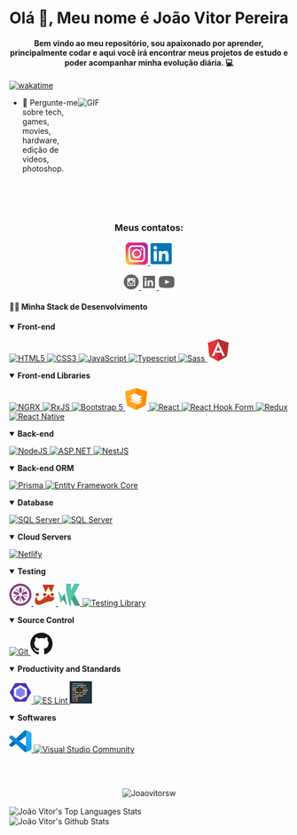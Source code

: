 <h1 align="center">Olá 👋, Meu nome é João Vitor Pereira</h1>
<h4 align="center">Bem vindo ao meu repositório, sou apaixonado por aprender, principalmente codar  e aqui você irá encontrar meus projetos de estudo e poder acompanhar minha evolução diária. 💻</h4>

[![wakatime](https://wakatime.com/badge/user/0026fafc-8101-464e-9579-f4192b0e0b6a.svg)](https://wakatime.com/@0026fafc-8101-464e-9579-f4192b0e0b6a)

<img align="right" alt="GIF" src="https://github.com/abhisheknaiidu/abhisheknaiidu/blob/master/code.gif?raw=true" width="380" height="200" />

- 💬 Pergunte-me sobre tech, games, movies, hardware, edição de videos, photoshop.

</br>
</br>
</br>
<h3 align="center">Meus contatos:</h3>

<p align="center">

<a title="Instagram" href="https://www.instagram.com/joaovitorssw/">
    <img alt="Instagram Logo" src="https://raw.githubusercontent.com/gleisonkz/gleisonkz/master/images/social-medias/instagram.png" width="40" height="40">
</a>

<a title="Linkedin" href="https://www.linkedin.com/in/joao-vitor-pereira-dos-santos/">
    <img alt="Linkedin Logo" src="https://raw.githubusercontent.com/gleisonkz/gleisonkz/master/images/social-medias/linkedin.svg" width="40" height="40">
</a>

</p>

<p align="center">

<a title="Instagram" href="https://www.instagram.com/joaovitorssw/">
       <svg xmlns="http://www.w3.org/2000/svg" xmlns:xlink="http://www.w3.org/1999/xlink" aria-hidden="true" focusable="false" width="2em" height=2em" style="-ms-transform: rotate(360deg); -webkit-transform: rotate(360deg); transform: rotate(360deg);" preserveAspectRatio="xMidYMid meet" viewBox="0 0 20 20"><path d="M13 10a3 3 0 1 1-6 0c0-.171.018-.338.049-.5H6v3.997c0 .278.225.503.503.503h6.995a.503.503 0 0 0 .502-.503V9.5h-1.049c.031.162.049.329.049.5zm-3 2a2 2 0 1 0-.001-4.001A2 2 0 0 0 10 12zm2.4-4.1h1.199a.301.301 0 0 0 .301-.3V6.401a.301.301 0 0 0-.301-.301H12.4a.301.301 0 0 0-.301.301V7.6c.001.165.136.3.301.3zM10 .4A9.6 9.6 0 0 0 .4 10a9.6 9.6 0 0 0 9.6 9.6a9.6 9.6 0 0 0 9.6-9.6A9.6 9.6 0 0 0 10 .4zm5 13.489C15 14.5 14.5 15 13.889 15H6.111C5.5 15 5 14.5 5 13.889V6.111C5 5.5 5.5 5 6.111 5h7.778C14.5 5 15 5.5 15 6.111v7.778z" fill="#626262"/></svg>
</a>

<a title="Linkedin" href="https://www.linkedin.com/in/jo%C3%A3o-vitor-pereira-dos-santos-10796b169//">
<svg xmlns="http://www.w3.org/2000/svg" xmlns:xlink="http://www.w3.org/1999/xlink" aria-hidden="true" focusable="false" width="2em" height="2em" style="-ms-transform: rotate(360deg); -webkit-transform: rotate(360deg); transform: rotate(360deg);" preserveAspectRatio="xMidYMid meet" viewBox="0 0 1024 1024"><path d="M880 112H144c-17.7 0-32 14.3-32 32v736c0 17.7 14.3 32 32 32h736c17.7 0 32-14.3 32-32V144c0-17.7-14.3-32-32-32zM349.3 793.7H230.6V411.9h118.7v381.8zm-59.3-434a68.8 68.8 0 1 1 68.8-68.8c-.1 38-30.9 68.8-68.8 68.8zm503.7 434H675.1V608c0-44.3-.8-101.2-61.7-101.2c-61.7 0-71.2 48.2-71.2 98v188.9H423.7V411.9h113.8v52.2h1.6c15.8-30 54.5-61.7 112.3-61.7c120.2 0 142.3 79.1 142.3 181.9v209.4z" fill="#626262"/></svg>
</a>

<a title="Youtube" href="https://www.youtube.com/channel/UCeg6D0CiQ8Itl0SMWE9ZjXw">
<svg xmlns="http://www.w3.org/2000/svg" xmlns:xlink="http://www.w3.org/1999/xlink" aria-hidden="true" focusable="false" width="2em" height="2em" style="-ms-transform: rotate(360deg); -webkit-transform: rotate(360deg); transform: rotate(360deg);" preserveAspectRatio="xMidYMid meet" viewBox="0 0 20 20"><path d="M10 2.3C.172 2.3 0 3.174 0 10s.172 7.7 10 7.7s10-.874 10-7.7s-.172-7.7-10-7.7zm3.205 8.034l-4.49 2.096c-.393.182-.715-.022-.715-.456V8.026c0-.433.322-.638.715-.456l4.49 2.096c.393.184.393.484 0 .668z" fill="#626262"/></svg>
</a>
</p>

#### :man_technologist: Minha Stack de Desenvolvimento

<details open style="margin-bottom:10px">
<summary style="margin-bottom:10px" ><strong>Front-end</strong></summary>
<p>

<a href="https://www.w3schools.com/html/" target="_blank" >
    <img src="https://icongr.am/devicon/html5-original.svg?size=148&color=currentColor" 
    alt="HTML5" title="HTML5" width="40" height="40"/>
</a>
<a href="https://www.w3schools.com/css/default.asp" target="_blank" >
    <img src="https://icongr.am/devicon/css3-original.svg?size=148&color=currentColor" 
    alt="CSS3" title="CSS3" width="40" height="40"/>
</a>
<a href="https://developer.mozilla.org/en-US/docs/Web/JavaScript" target="_blank" >
    <img src="https://icongr.am/devicon/javascript-original.svg?size=148&color=currentColor" alt="JavaScript" title="JavaScript" width="40" height="40"/>
</a>
<a href="https://www.typescriptlang.org/" target="_blank" >
    <img src="https://icongr.am/devicon/typescript-original.svg?size=148&color=currentColor" alt="Typescript" title="TypeScript" width="40" height="40"/>
</a>

<a href="https://sass-lang.com/documentation" target="_blank" >
    <img src="https://icongr.am/devicon/sass-original.svg?size=148&color=currentColor" 
    alt="Sass" title="Sass" width="40" height="40"/>
</a>
<a href="https://angular.io/docs" target="_blank" >
    <img src="https://raw.githubusercontent.com/gleisonkz/gleisonkz/master/images/angular.svg" alt="Angular" title="Angular" width="40" height="40"/>
</a>

</p>
</details>
<details open style="margin-bottom:10px">
<summary style="margin-bottom:10px" ><strong>Front-end Libraries</strong></summary>
<p>
<a href="https://ngrx.io/" target="_blank" >
    <img src="https://rxjs.dev/generated/images/marketing/home/Rx_Logo-512-512.png" alt="NGRX" title="NGRX " width="40" height="40"/>
</a>
<a href="https://ngrx.io/" target="_blank" >
    <img src="https://ngrx.io/assets/images/badge.svg" alt="RxJS
" title="RxJS
 " width="40" height="40"/>
</a>
<a href="https://getbootstrap.com/docs/5.0/getting-started/introduction/" target="_blank" >
    <img src="https://www.drupal.org/files/styles/grid-3-2x/public/project-images/bootstrap5.jpeg?itok=wkBtyvSM" alt="Bootstrap 5 " title="Bootstrap 5 " width="40" height="40"/>
</a>
<a href="https://material.angular.io/" target="_blank" >
    <img src="https://raw.githubusercontent.com/gleisonkz/gleisonkz/master/images/angular-material.png" alt="Angular Material" title="Angular Material" width="40" height="40"/>
</a>
<a href="https://react.dev/" target="_blank" >
    <img src="https://a.storyblok.com/f/42126/e70dfd382f/react-native-logo.png/m/1200x0/filters:quality(70)/" alt="React" title="React" width="60" height="40"/>
</a>
<a href="https://react-hook-form.com/" target="_blank" >
    <img src="https://avatars.githubusercontent.com/u/53986236?s=200&v=4" alt="React Hook Form" title="React Hook Form" width="40" height="40"/>
</a>
<a href="https://redux.js.org/" target="_blank" >
    <img src="https://raw.githubusercontent.com/reduxjs/redux/master/logo/logo.png" alt="Redux" title="Redux" width="30" height="40"/>
</a>

<a href="https://reactnative.dev/" target="_blank" >
    <img src="https://developers.pendo.io/wp-content/uploads/2020/11/react-native.png" alt="React Native" title="React Native" width="120" height="40"/>
</a>

</p>
</details>
<details open style="margin-bottom:10px">
<summary style="margin-bottom:10px" ><strong>Back-end</strong></summary>
<p>
<a href="https://nodejs.org/en" target="_blank" >
    <img src="https://logospng.org/download/node-js/logo-node-js-1024.png" alt="NodeJS" title="NodeJS" width="40" height="40"/>
</a>
<a href="https://learn.microsoft.com/en-us/aspnet/core" target="_blank">
    <img src="https://upload.wikimedia.org/wikipedia/commons/thumb/e/ee/.NET_Core_Logo.svg/1200px-.NET_Core_Logo.svg.png" alt="ASP.NET" title="ASP.NET" width="40" height="40"/>
</a>
<a href="https://nestjs.com/" target="_blank">
    <img src="https://docs.nestjs.com/assets/logo-small.svg" alt="NestJS" title="NestJS" width="40" height="40"/>
</a>

</p>
</details>
<details open style="margin-bottom:10px">
<summary style="margin-bottom:10px" ><strong>Back-end ORM</strong></summary>
<p>
<a href="https://www.prisma.io/" target="_blank" >
    <img src="https://prismalens.vercel.app/header/logo-dark.svg" alt="Prisma" title="Prisma" width="40" height="40"/>
</a>
<a href="https://learn.microsoft.com/en-us/ef/" target="_blank">
    <img src="https://encrypted-tbn0.gstatic.com/images?q=tbn:ANd9GcSFXEQU3JzHDgAlna7ELeMSeblYHGYY0eJlbEtu1yGvnHR8jri4A84nd2oua_UuBxDBebM&usqp=CAU" alt="Entity Framework Core
" title="Entity Framework Core
" width="40" height="40"/>
</a>

</p>
</details>
<details open style="margin-bottom:10px">
<summary style="margin-bottom:10px" ><strong>Database</strong></summary>
<p>
<a href="https://www.microsoft.com/en-us/sql-server" target="_blank" >
    <img src="https://storage.subs.noventiq.com/public/images/market_setting/logotype/39422/SQL1.png" alt="SQL Server" title="SQL Server" width="40" height="40"/>
</a>
<a href="httpshttps://www.oracle.com/database/" target="_blank" >
    <img src="https://seeklogo.com/images/O/oracle-database-logo-780BE0C820-seeklogo.com.png" alt="SQL Server" title="Oracle Database" width="60" height="40"/>
</a>

</p>
</details>

<details open style="margin-bottom:10px">
<summary style="margin-bottom:10px" ><strong>Cloud Servers</strong></summary>
<p>

<a href="https://app.netlify.com/" target="_blank" >
    <img src="https://www.vectorlogo.zone/logos/netlify/netlify-icon.svg" 
    alt="Netlify" title="Netlify" width="40" height="40"/>
</a>

</p>
</details>

<details open style="margin-bottom:10px">
<summary style="margin-bottom:10px" ><strong>Testing</strong></summary>

<p>

<a href="https://jasmine.github.io/" target="_blank" >
    <img  alt="Jasmine" title="Jasmine" width="40" height="40" src="https://raw.githubusercontent.com/gleisonkz/gleisonkz/master/images/jasmine-logo.svg" />
</a>

<a href="https://jestjs.io/docs/en/getting-started" target="_blank" >
    <img  alt="Jest" title="Jest" width="40" height="40" src="https://raw.githubusercontent.com/gleisonkz/gleisonkz/master/images/jest-seeklogo.com.svg" />
</a>

<a href="https://karma-runner.github.io/latest/index.html" target="_blank" >
    <img  alt="Karma" title="Karma" width="40" height="40" src="https://raw.githubusercontent.com/gleisonkz/gleisonkz/master/images/karma.svg" />
</a>

<a href="https://testing-library.com/" target="_blank" >
    <img  alt="Testing Library" title="Testing Library" width="40" height="40" src="https://testing-library.com/img/octopus-64x64.png" />
</a>

</p>

</details>
<details open style="margin-bottom:10px">
<summary style="margin-bottom:10px" ><strong>Source Control</strong></summary>

<p>

<a href="https://git-scm.com/doc" target="_blank" >
    <img src="https://www.vectorlogo.zone/logos/git-scm/git-scm-icon.svg" 
    alt="Git" title="Git" width="40" height="40"/>
</a>
<a href="https://github.com/" target="_blank" >
    <img  alt="GitHub" title="GitHub" width="40" height="40" src="https://raw.githubusercontent.com/github/explore/78df643247d429f6cc873026c0622819ad797942/topics/github/github.png" />
</a>

</p>
</details>

</details>

<details open style="margin-bottom:10px">
<summary style="margin-bottom:10px" ><strong>Productivity and Standards</strong></summary>

<p>
<a href="https://eslint.org/" target="_blank" >
    <img  alt="ES Lint" title="ES Lint" width="40" height="40" src="https://raw.githubusercontent.com/gleisonkz/gleisonkz/master/images/eslint.png" />
</a>
<a href="https://eslint.org/" target="_blank" >
    <img  alt="ES Lint" title="ES Lint" width="40" height="40" src="https://github.gallerycdn.vsassets.io/extensions/github/copilot/1.86.82/1683560622878/Microsoft.VisualStudio.Services.Icons.Default" />
</a>

<a href="https://github.com/features/copilot/" target="_blank" >
    <img  alt="GitHub Copilot" title="GitHub Copilot" width="40" height="40" src="https://raw.githubusercontent.com/gleisonkz/gleisonkz/master/images/prettier.png" />
</a>
</p>

</details>

<details open style="margin-bottom:10px">
<summary style="margin-bottom:10px" ><strong>Softwares</strong></summary>

<p>
<a href="https://code.visualstudio.com/docs" target="_blank" >
    <img  alt="Visual Studio Code" title="Visual Studio Code" width="40" height="40" src="https://raw.githubusercontent.com/github/explore/80688e429a7d4ef2fca1e82350fe8e3517d3494d/topics/visual-studio-code/visual-studio-code.png" />
</a>

<a href="https://docs.microsoft.com/en-us/visualstudio/windows/?view=vs-2019&preserve-view=true" target="_blank" >
    <img  alt="Visual Studio Community" title="Visual Studio Community" width="40" height="40" src="https://visualstudio.microsoft.com/wp-content/uploads/2019/06/BrandVisualStudioWin2019-3.svg" />
</a>

</p>

</details>
</p>

<br />
<br />

<p align="center"> <img src="https://komarev.com/ghpvc/?username=Joaovitorsw" alt="Joaovitorsw" /> </p>

<img align="center" alt="João Vitor's Top Languages Stats" src="https://github-readme-stats.vercel.app/api/top-langs/?username=Joaovitorsw&langs_count=5&theme=dark&layout=compact" />
<br/>
<img align="center" alt="João Vitor's Github Stats" src="https://github-readme-stats.vercel.app/api?username=Joaovitorsw&show_icons=true&hide_border=true&theme=dark" />

